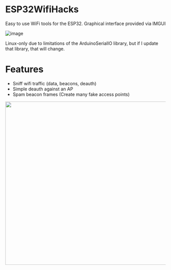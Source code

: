 # ESP32WifiHacks
Easy to use WiFi tools for the ESP32. Graphical interface provided via IMGUI

![image](https://user-images.githubusercontent.com/65134690/221854171-6e5a74c0-b164-4a0f-adb9-0bd12d759464.png)

Linux-only due to limitations of the ArduinoSerialIO library, but if I update that library, that will change.

# Features
* Sniff wifi traffic (data, beacons, deauth)
* Simple deauth against an AP
* Spam beacon frames (Create many fake access points)
 <img src="https://user-images.githubusercontent.com/65134690/221861221-99e581dc-563b-472b-b25b-19201919e1b0.png" width="512">
